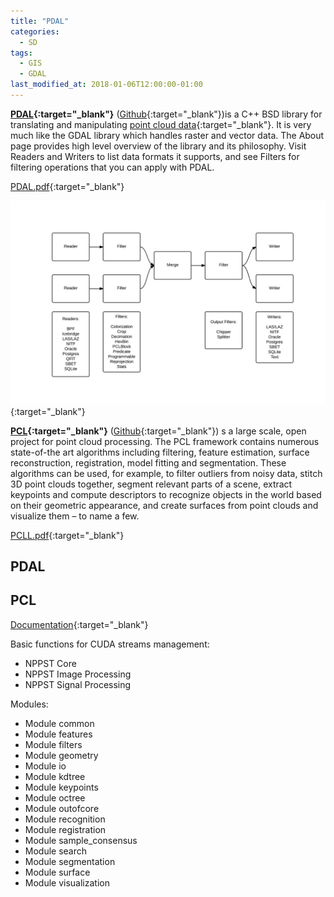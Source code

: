 ```yaml
---
title: "PDAL"
categories:
  - SD
tags:
  - GIS
  - GDAL
last_modified_at: 2018-01-06T12:00:00-01:00
---
```


**[PDAL](https://pdal.io/){:target="_blank"}** ([Github](https://github.com/PDAL/PDAL){:target="_blank"})is a C++ BSD library for translating and manipulating [point cloud data](https://en.wikipedia.org/wiki/Point_cloud){:target="_blank"}. It is very much like the GDAL library which handles raster and vector data. The About page provides high level overview of the library and its philosophy. Visit Readers and Writers to list data formats it supports, and see Filters for filtering operations that you can apply with PDAL.

[PDAL.pdf](/assets/images/posts/2018-01-06-PDAL/PDAL.pdf){:target="_blank"}

![](/assets/images/posts/2018-01-06-PDAL/PDAL-Architecture_Pipeline.png){:target="_blank"}

**[PCL](https://pointclouds.org/){:target="_blank"}** ([Github](https://github.com/PointCloudLibrary/pcl){:target="_blank"}) s a large scale, open project for point cloud processing. The PCL framework contains numerous state-of-the art algorithms including filtering, feature estimation, surface reconstruction, registration, model fitting and segmentation. These algorithms can be used, for example, to filter outliers from noisy data, stitch 3D point clouds together, segment relevant parts of a scene, extract keypoints and compute descriptors to recognize objects in the world based on their geometric appearance, and create surfaces from point clouds and visualize them – to name a few.

[PCLL.pdf](/assets/images/posts/2018-01-06-PDAL/PCL-icra2011.pdf){:target="_blank"}

## PDAL

## PCL

[Documentation](https://pcl.readthedocs.io/projects/tutorials/en/latest/#){:target="_blank"}

Basic functions for CUDA streams management:

- NPPST Core
- NPPST Image Processing	
- NPPST Signal Processing	

Modules:

- Module common	
- Module features	
- Module filters	
- Module geometry	
- Module io	
- Module kdtree	
- Module keypoints	
- Module octree	
- Module outofcore	
- Module recognition	
- Module registration	
- Module sample_consensus	
- Module search	
- Module segmentation	
- Module surface	
- Module visualization